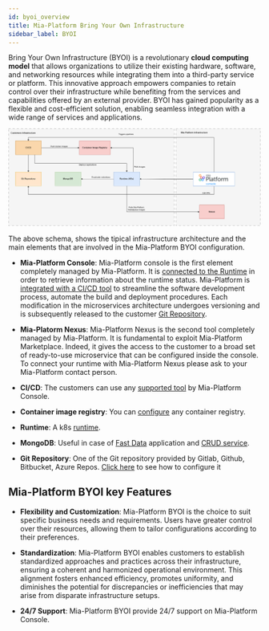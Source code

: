 ```yaml
---
id: byoi_overview
title: Mia-Platform Bring Your Own Infrastructure
sidebar_label: BYOI 
---
```


Bring Your Own Infrastructure (BYOI) is a revolutionary **cloud computing model** that allows organizations to utilize their existing hardware, software, and networking resources while integrating them into a third-party service or platform. This innovative approach empowers companies to retain control over their infrastructure while benefiting from the services and capabilities offered by an external provider. BYOI has gained popularity as a flexible and cost-efficient solution, enabling seamless integration with a wide range of services and applications.

![byoi-schema](img/architecture-byoi.png)

The above schema, shows the tipical infrastructure architecture and the main elements that are involved in the Mia-Platform BYOI configuration.

- **Mia-Platform Console**: Mia-Platform console is the first element completely managed by Mia-Platform. It is [connected to the Runtime](../development_suite/clusters-management/add-edit-remove-cluster#step-1-runtime-service) in order to retrieve information about the runtime status.
Mia-Platform is [integrated with a CI/CD tool](../development_suite/set-up-infrastructure/providers-management) to streamline the software development process, automate the build and deployment procedures.
Each modification in the microservices architecture undergoes versioning and is subsequently released to the customer [Git Repository](../development_suite/set-up-infrastructure/add-environment#setup-git-provider).

- **Mia-Platorm Nexus**: Mia-Platform Nexus is the second tool completely managed by Mia-Platform. It is fundamental to exploit Mia-Platform Marketplace. Indeed, it gives the access to the customer to a broad set of ready-to-use microservice that can be configured inside the console. To connect your runtime with Mia-Platform Nexus please ask to your Mia-Platform contact person.
  
- **CI/CD**: The customers can use any [supported tool](../development_suite/set-up-infrastructure/providers-management#edit-cicd-tool) by Mia-Platform Console.
  
- **Container image registry**: You can [configure](../development_suite/company/configuration#example-configuration-3) any container registry.
  
- **Runtime**: A k8s [runtime](../development_suite/clusters-management/vendors-runtime-services).
  
- **MongoDB**: Useful in case of [Fast Data](../fast_data/what_is_fast_data) application and [CRUD service](../development_suite/api-console/api-design/crud_advanced#what-is-a-crud).
  
- **Git Repository**: One of the Git repository provided by  Gitlab, Github, Bitbucket, Azure Repos. [Click here](../development_suite/set-up-infrastructure/add-environment#setup-git-provider) to see how to configure it

## Mia-Platform BYOI key Features

- **Flexibility and Customization**: Mia-Platform BYOI is the choice to suit specific business needs and requirements. Users have greater control over their resources, allowing them to tailor configurations according to their preferences.

- **Standardization**: Mia-Platform BYOI enables customers to establish standardized approaches and practices across their infrastructure, ensuring a coherent and harmonized operational environment. This alignment fosters enhanced efficiency, promotes uniformity, and diminishes the potential for discrepancies or inefficiencies that may arise from disparate infrastructure setups.

- **24/7 Support**: Mia-Platform BYOI provide 24/7 support on Mia-Platform Console.

